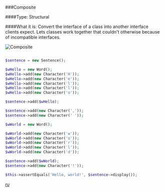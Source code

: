 ###Composite

####Type: Structural

####What it is:
Convert the interface of a class into another interface clients expect. Lets classes work together that couldn't otherwise because of incompatible interfaces.

![Composite]

```php

$sentence = new Sentence();

$wHello = new Word();
$wHello->add(new Character('H'));
$wHello->add(new Character('e'));
$wHello->add(new Character('l'));
$wHello->add(new Character('l'));
$wHello->add(new Character('o'));

$sentence->add($wHello);

$sentence->add(new Character(','));
$sentence->add(new Character(' '));

$wWorld = new Word();

$wWorld->add(new Character('w'));
$wWorld->add(new Character('o'));
$wWorld->add(new Character('r'));
$wWorld->add(new Character('l'));
$wWorld->add(new Character('d'));

$sentence->add($wWorld);
$sentence->add(new Character('!'));

$this->assertEquals('Hello, world!', $sentence->display());

```
_[ru][Ru Composite]_

[Composite]: https://github.com/olegre/DesignPatterns/blob/master/~images/Composite.png
[Ru Composite]: https://github.com/olegre/DesignPatterns/blob/master/~images/ru/Composite.png
